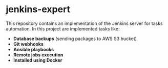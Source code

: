 # jenkins-expert

This repository contains an implementation of the Jenkins server for tasks automation. In this project are implemented tasks like:

- **Database backups** (sending packages to AWS S3 bucket)
- **Git webhooks**
- **Ansible playbooks**
- **Remote jobs execution**
- **Installed using Docker**
